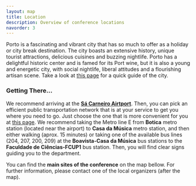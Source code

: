 ```yaml
---
layout: map
title: Location
description: Overview of conference locations
navorder: 3
---
```


Porto is a fascinating and vibrant city that has so much to offer as a holiday or city break destination. The city boasts an extensive history, unique tourist attractions, delicious cuisines and buzzing nightlife. Porto has a delightful historic center and is famed for its Port wine, but it is also a young and energetic city, with social nightlife, liberal attitudes and a flourishing artisan scene. Take a look at [this page](https://porto-north-portugal.com) for a quick guide of the city.

### Getting There...

We recommend arriving at the [**Sá Carneiro Airtport**](https://www.portoairport.pt/en/opo/home). Then, you can pick an efficient public transportation network that is at your service to get you where you need to go. Just choose the one that is more convenient for you at [this page](https://www.portoairport.pt/en/opo/access-parking/getting-to-and-from-the-airport/public-transportation). We recommend taking the Metro line E from **Botica** metro station (located near the airport) to **Casa da Música** metro station, and then either walking (aprox. 15 minutes) or taking one of the available bus lines (204, 207, 200, 209) at the **Boavista-Casa da Música** bus stations to the **Faculdade de Ciências-FCUP1** bus station. Then, you will find clear signs guiding you to the department.


You can find the **main sites of the conference** on the map bellow. For further information, please contact one of the local organizers (after the map).
